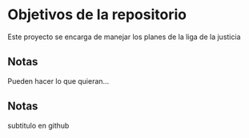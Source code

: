 # Objetivos de la repositorio

Este proyecto se encarga de manejar los planes de la liga de la justicia


## Notas
Pueden hacer lo que quieran...

## Notas
subtitulo en github

